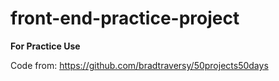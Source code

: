 # front-end-practice-project

**For Practice Use**

Code from: https://github.com/bradtraversy/50projects50days
